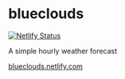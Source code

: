 # blueclouds

[![Netlify Status](https://api.netlify.com/api/v1/badges/c1c9d847-2178-4d53-9343-07415b73888d/deploy-status)](https://app.netlify.com/sites/blueclouds/deploys)

A simple hourly weather forecast

[blueclouds.netlify.com](https://blueclouds.netlify.com)